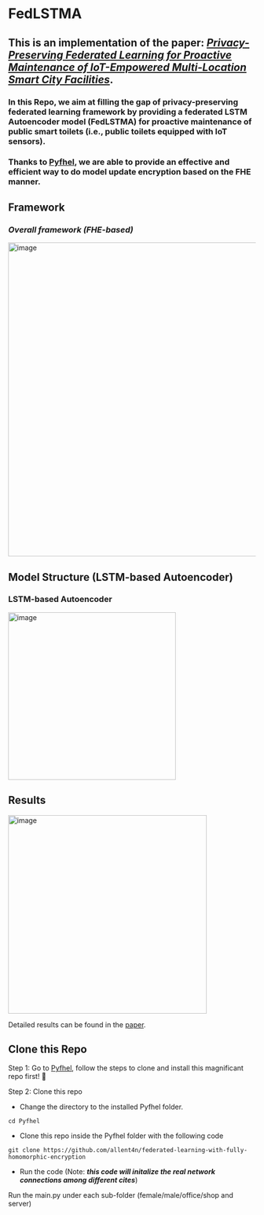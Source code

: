 # FedLSTMA
## This is an implementation of the paper: ***[Privacy-Preserving Federated Learning for Proactive Maintenance of IoT-Empowered Multi-Location Smart City Facilities](https://www.sciencedirect.com/science/article/abs/pii/S1084804524001735)***. 
### In this Repo, we aim at filling the gap of privacy-preserving federated learning framework by providing a federated LSTM Autoencoder model (FedLSTMA) for proactive maintenance of public smart toilets (i.e., public toilets equipped with IoT sensors). 
### Thanks to [Pyfhel](https://github.com/ibarrond/Pyfhel), we are able to provide an effective and efficient way to do model update encryption based on the FHE manner.

## Framework
### ***Overall framework (FHE-based)***
<img width="639" alt="image" src="https://github.com/user-attachments/assets/f14417c4-90c3-4ef6-b91f-2869327a90d7" />

## Model Structure (LSTM-based Autoencoder)
### LSTM-based Autoencoder
<img width="341" alt="image" src="https://github.com/user-attachments/assets/f8a679f3-51f4-4728-b141-3223e8981b99" />


## Results
<img width="404" alt="image" src="https://github.com/allent4n/federated-learning-with-fully-homomorphic-encryption/assets/78404109/0ac66ee9-7824-4131-923a-b451bffeb538">

Detailed results can be found in the [paper](https://www.sciencedirect.com/science/article/abs/pii/S1084804524001735).


## Clone this Repo
Step 1: Go to [Pyfhel](https://github.com/ibarrond/Pyfhel), follow the steps to clone and install this magnificant repo first! 🥰

Step 2: Clone this repo
* Change the directory to the installed Pyfhel folder.
```
cd Pyfhel
```

* Clone this repo inside the Pyfhel folder with the following code
```
git clone https://github.com/allent4n/federated-learning-with-fully-homomorphic-encryption
```

* Run the code (Note: ***this code will initalize the real network connections among different cites***)

Run the main.py under each sub-folder (female/male/office/shop and server)
